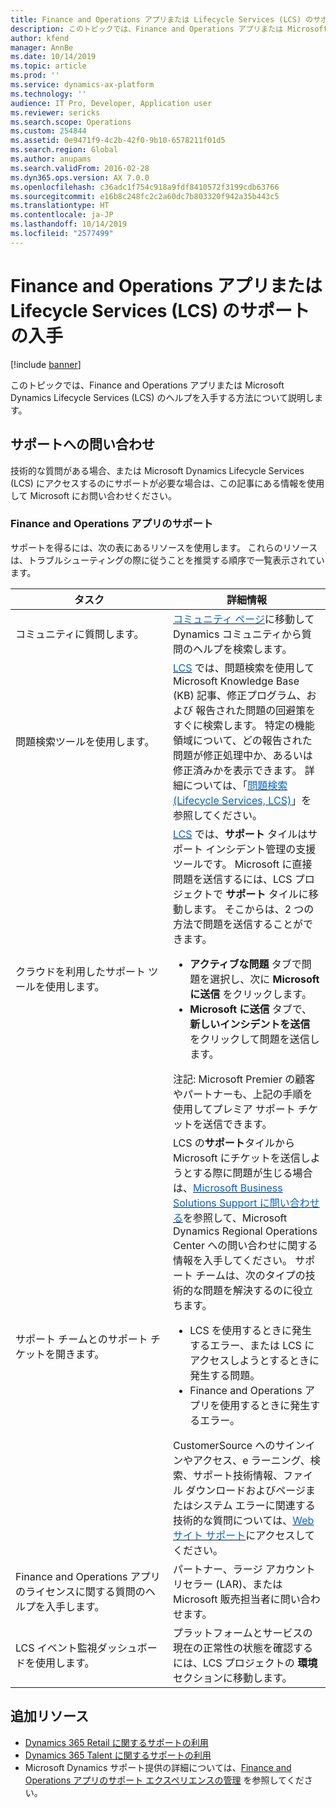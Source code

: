 ```yaml
---
title: Finance and Operations アプリまたは Lifecycle Services (LCS) のサポートの入手
description: このトピックでは、Finance and Operations アプリまたは Microsoft Dynamics Lifecycle Services (LCS) のヘルプを入手する方法について説明します。
author: kfend
manager: AnnBe
ms.date: 10/14/2019
ms.topic: article
ms.prod: ''
ms.service: dynamics-ax-platform
ms.technology: ''
audience: IT Pro, Developer, Application user
ms.reviewer: sericks
ms.search.scope: Operations
ms.custom: 254844
ms.assetid: 0e9471f9-4c2b-42f0-9b10-6578211f01d5
ms.search.region: Global
ms.author: anupams
ms.search.validFrom: 2016-02-28
ms.dyn365.ops.version: AX 7.0.0
ms.openlocfilehash: c36adc1f754c918a9fdf8410572f3199cdb63766
ms.sourcegitcommit: e16b8c248fc2c2a60dc7b803320f942a35b443c5
ms.translationtype: HT
ms.contentlocale: ja-JP
ms.lasthandoff: 10/14/2019
ms.locfileid: "2577499"
---
```

# <a name="get-support-for-finance-and-operations-apps-or-lifecycle-services-lcs"></a>Finance and Operations アプリまたは Lifecycle Services (LCS) のサポートの入手

[!include [banner](../includes/banner.md)]

このトピックでは、Finance and Operations アプリまたは Microsoft Dynamics Lifecycle Services (LCS) のヘルプを入手する方法について説明します。 

## <a name="contact-support"></a>サポートへの問い合わせ

技術的な質問がある場合、または Microsoft Dynamics Lifecycle Services (LCS) にアクセスするのにサポートが必要な場合は、この記事にある情報を使用して Microsoft にお問い合わせください。

### <a name="finance-and-operations-apps-support"></a>Finance and Operations アプリのサポート

サポートを得るには、次の表にあるリソースを使用します。 これらのリソースは、トラブルシューティングの際に従うことを推奨する順序で一覧表示されています。

<table>
<colgroup>
<col width="33%" />
<col width="33%" />
</colgroup>
<thead>
<tr class="header">
<th>タスク</th>
<th>詳細情報</th>
</tr>
</thead>
<tbody>
<tr class="odd">
<td>コミュニティに質問します。</td>
<td><a href="https://go.microsoft.com/fwlink/?linkid=2013438"><span style="color: #0066cc;">コミュニティ ページ</span></a>に移動して Dynamics コミュニティから質問のヘルプを検索します。</td>
</tr>
<tr class="even">
<td>問題検索ツールを使用します。</td>
<td><a href="https://lcs.dynamics.com/"><span style="color: #0066cc;">LCS</span></a> では、問題検索を使用して Microsoft Knowledge Base (KB) 記事、修正プログラム、および 報告された問題の回避策をすぐに検索します。 特定の機能領域について、どの報告された問題が修正処理中か、あるいは修正済みかを表示できます。 詳細については、「<a href="issue-search-lcs.md"><span style="color: #0066cc;">問題検索 (Lifecycle Services, LCS)</span></a>」を参照してください。</td>
</tr>
<tr class="odd">
<td>クラウドを利用したサポート ツールを使用します。</td>
<td><a href="https://lcs.dynamics.com/"><span style="color: #0066cc;">LCS</span></a> では、<strong>サポート</strong> タイルはサポート インシデント管理の支援ツールです。 Microsoft に直接問題を送信するには、LCS プロジェクトで <strong>サポート</strong> タイルに移動します。 そこからは、2 つの方法で問題を送信することができます。
<ul>
<li><strong>アクティブな問題</strong> タブで問題を選択し、次に <strong>Microsoft に送信</strong> をクリックします。</li>
<li><strong>Microsoft に送信</strong> タブで、<strong>新しいインシデントを送信</strong> をクリックして問題を送信します。</li>
</ul>
注記: Microsoft Premier の顧客やパートナーも、上記の手順を使用してプレミア サポート チケットを送信できます。</td>
</tr>
<tr class="even">
<td>サポート チームとのサポート チケットを開きます。</td>
<td>LCS の<strong>サポート</strong>タイルから Microsoft にチケットを送信しようとする際に問題が生じる場合は、<a href="https://mbs.microsoft.com/customersource/northamerica/ax/support/support-news/global_support_contacts_eng"><span style="color: #0066cc;">Microsoft Business Solutions Support に問い合わせる</span></a>を参照して、Microsoft Dynamics Regional Operations Center への問い合わせに関する情報を入手してください。 サポート チームは、次のタイプの技術的な問題を解決するのに役立ちます。
<ul>
<li>LCS を使用するときに発生するエラー、または LCS にアクセスしようとするときに発生する問題。</li>
<li>Finance and Operations アプリを使用するときに発生するエラー。</li>
</ul>
CustomerSource へのサインインやアクセス、e ラーニング、検索、サポート技術情報、ファイル ダウンロードおよびページまたはシステム エラーに関連する技術的な質問については、<a href="https://mbs2.microsoft.com/members/VoiceSupport/VoiceSupportInternal.aspx"><span style="color: #0066cc;">Web サイト サポート</span></a>にアクセスしてください。</td>
</tr>
<tr class="odd">
<td>Finance and Operations アプリのライセンスに関する質問のヘルプを入手します。</td>
<td>パートナー、ラージ アカウント リセラー (LAR)、または Microsoft 販売担当者に問い合わせます。</td>
</tr>
<tr class="even">
<td>LCS イベント監視ダッシュボードを使用します。</td>
<td>プラットフォームとサービスの現在の正常性の状態を確認するには、LCS プロジェクトの <strong>環境</strong> セクションに移動します。</td>
</tr>
</tbody>
</table>


## <a name="additional-resources"></a>追加リソース
- [Dynamics 365 Retail に関するサポートの利用](../../../retail/retail-support.md)
- [Dynamics 365 Talent に関するサポートの利用](../../../talent/talent-support.md)
- Microsoft Dynamics サポート提供の詳細については、[Finance and Operations アプリのサポート エクスペリエンスの管理](cloud-powered-support-lcs.md) を参照してください。

